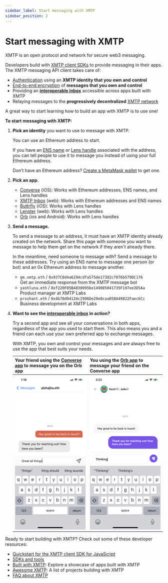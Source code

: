```yaml
---
sidebar_label: Start messaging with XMTP
sidebar_position: 2
---
```


# Start messaging with XMTP

XMTP is an open protocol and network for secure web3 messaging. 

Developers build with [XMTP client SDKs](/sdks-and-tools) to provide messaging in their apps. The XMTP messaging API client takes care of:

- [Authentication](/docs/concepts/account-signatures) using an **XMTP identity that you own and control**
- [End-to-end encryption](/docs/concepts/invitation-and-message-encryption) of **messages that you own and control**
- Providing an **[interoperable inbox](/docs/concepts/interoperable-inbox)** accessible across apps built with XMTP
- Relaying messages to the **progressively decentralized** [XMTP network](/docs/concepts/architectural-overview#network-layer)

A great way to start learning how to build an app with XMTP is to use one!

**To start messaging with XMTP:**

1. **Pick an identity** you want to use to message with XMTP.

    You can use an Ethereum address to start.
    
    If you have an [ENS name](https://ens.domains/) or [Lens handle](https://claim.lens.xyz/) associated with the address, you can tell people to use it to message you instead of using your full Ethereum address.

    Don’t have an Ethereum address? [Create a MetaMask wallet](https://metamask.io/) to get one.

2. **Pick an app.**

   - [Converse](https://getconverse.app/) (iOS): Works with Ethereum addresses, ENS names, and Lens handles
   - [XMTP Inbox](https://xmtp.chat/) (web): Works with Ethereum addresses and ENS names
   - [Buttrfly](https://buttrfly.app/) (iOS): Works with Lens handles
   - [Lenster](https://lenster.xyz/) (web): Works with Lens handles
   - [Orb](https://orb.ac/) (ios and Android): Works with Lens handles

3. **Send a message.**

   To send a message to an address, it must have an XMTP identity already created on the network. Share this page with someone you want to message to help them get on the network if they aren't already there.
   
   In the meantime, need someone to message with? Send a message to these addresses. Try using an ENS name to message one person (or bot) and an 0x Ethereum address to message another.   
   - `gm.xmtp.eth` / `0x937C0d4a6294cdfa575de17382c7076b579DC176`  
      Get an immediate response from the XMTP message bot
   - `yashluna.eth` / `0xf220F05B4830095be149085041735F197ee3D5Aa`  
      Product manager at XMTP Labs
   - `prxshant.eth` / `0x4b70d04124c2996De29e0caa050A49822Faec6Cc`  
      Business development at XMTP Labs

4. **Want to see the [interoperable inbox](/docs/concepts/interoperable-inbox) in action?**
  
   Try a second app and see all your conversations in both apps, regardless of the app you used to start them. This also means you and a friend can each use your own preferred app to exchange messages.
    
   With XMTP, you own and control your messages and are always free to use the app that best suits your needs.
    
   | Your friend using the [Converse app](https://getconverse.app/) to message you on the Orb app | You using the [Orb app](https://orb.ac/) to message your friend on the Converse app |
   |:-------------------------|:-------------------------|
   | ![](img/your-friend-in-converse.png) | ![](img/you-in-orb.png)|

Ready to start building with XMTP? Check out some of these developer resources:

- [Quickstart for the XMTP client SDK for JavaScript](quickstart)
- [SDKs and tools](/sdks-and-tools)
- [Built with XMTP](/built-with-xmtp/): Explore a showcase of apps built with XMTP
- [Awesome XMTP](https://github.com/xmtp/awesome-xmtp): A list of projects building with XMTP
- [FAQ about XMTP](/docs/concepts/faq)
